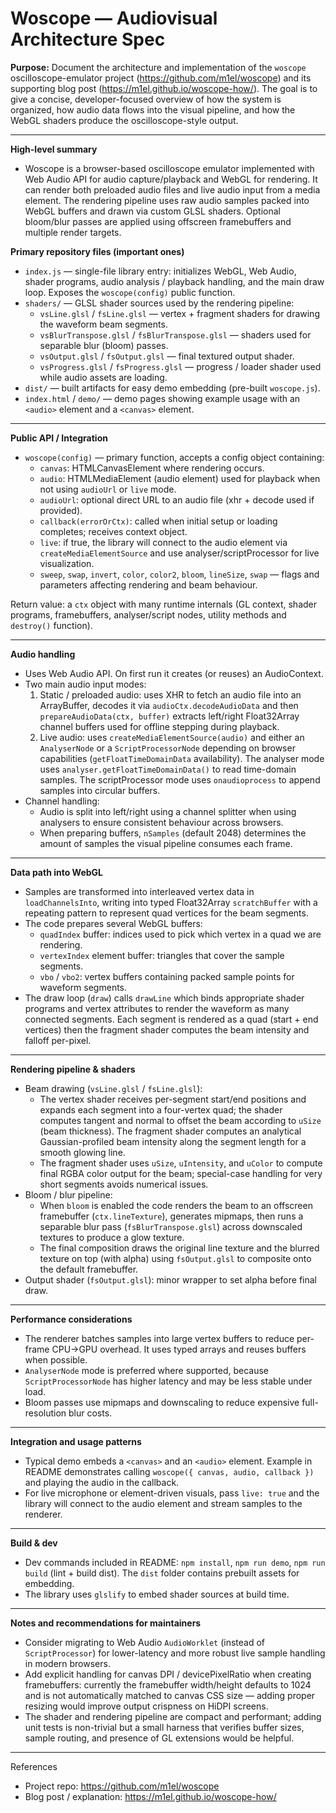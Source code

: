 
# Woscope — Audiovisual Architecture Spec

**Purpose:** Document the architecture and implementation of the `woscope` oscilloscope-emulator project (https://github.com/m1el/woscope) and its supporting blog post (https://m1el.github.io/woscope-how/). The goal is to give a concise, developer-focused overview of how the system is organized, how audio data flows into the visual pipeline, and how the WebGL shaders produce the oscilloscope-style output.

---

**High-level summary**
- Woscope is a browser-based oscilloscope emulator implemented with Web Audio API for audio capture/playback and WebGL for rendering. It can render both preloaded audio files and live audio input from a media element. The rendering pipeline uses raw audio samples packed into WebGL buffers and drawn via custom GLSL shaders. Optional bloom/blur passes are applied using offscreen framebuffers and multiple render targets.

**Primary repository files (important ones)**
- `index.js` — single-file library entry: initializes WebGL, Web Audio, shader programs, audio analysis / playback handling, and the main draw loop. Exposes the `woscope(config)` public function.
- `shaders/` — GLSL shader sources used by the rendering pipeline:
	- `vsLine.glsl` / `fsLine.glsl` — vertex + fragment shaders for drawing the waveform beam segments.
	- `vsBlurTranspose.glsl` / `fsBlurTranspose.glsl` — shaders used for separable blur (bloom) passes.
	- `vsOutput.glsl` / `fsOutput.glsl` — final textured output shader.
	- `vsProgress.glsl` / `fsProgress.glsl` — progress / loader shader used while audio assets are loading.
- `dist/` — built artifacts for easy demo embedding (pre-built `woscope.js`).
- `index.html` / `demo/` — demo pages showing example usage with an `<audio>` element and a `<canvas>` element.

---

**Public API / Integration**
- `woscope(config)` — primary function, accepts a config object containing:
	- `canvas`: HTMLCanvasElement where rendering occurs.
	- `audio`: HTMLMediaElement (audio element) used for playback when not using `audioUrl` or `live` mode.
	- `audioUrl`: optional direct URL to an audio file (xhr + decode used if provided).
	- `callback(errorOrCtx)`: called when initial setup or loading completes; receives context object.
	- `live`: if true, the library will connect to the audio element via `createMediaElementSource` and use analyser/scriptProcessor for live visualization.
	- `sweep`, `swap`, `invert`, `color`, `color2`, `bloom`, `lineSize`, `swap` — flags and parameters affecting rendering and beam behaviour.

Return value: a `ctx` object with many runtime internals (GL context, shader programs, framebuffers, analyser/script nodes, utility methods and `destroy()` function).

---

**Audio handling**
- Uses Web Audio API. On first run it creates (or reuses) an AudioContext.
- Two main audio input modes:
	1. Static / preloaded audio: uses XHR to fetch an audio file into an ArrayBuffer, decodes it via `audioCtx.decodeAudioData` and then `prepareAudioData(ctx, buffer)` extracts left/right Float32Array channel buffers used for offline stepping during playback.
	2. Live audio: uses `createMediaElementSource(audio)` and either an `AnalyserNode` or a `ScriptProcessorNode` depending on browser capabilities (`getFloatTimeDomainData` availability). The analyser mode uses `analyser.getFloatTimeDomainData()` to read time-domain samples. The scriptProcessor mode uses `onaudioprocess` to append samples into circular buffers.
- Channel handling:
	- Audio is split into left/right using a channel splitter when using analysers to ensure consistent behaviour across browsers.
	- When preparing buffers, `nSamples` (default 2048) determines the amount of samples the visual pipeline consumes each frame.

---

**Data path into WebGL**
- Samples are transformed into interleaved vertex data in `loadChannelsInto`, writing into typed Float32Array `scratchBuffer` with a repeating pattern to represent quad vertices for the beam segments.
- The code prepares several WebGL buffers:
	- `quadIndex` buffer: indices used to pick which vertex in a quad we are rendering.
	- `vertexIndex` element buffer: triangles that cover the sample segments.
	- `vbo` / `vbo2`: vertex buffers containing packed sample points for waveform segments.
- The draw loop (`draw`) calls `drawLine` which binds appropriate shader programs and vertex attributes to render the waveform as many connected segments. Each segment is rendered as a quad (start + end vertices) then the fragment shader computes the beam intensity and falloff per-pixel.

---

**Rendering pipeline & shaders**
- Beam drawing (`vsLine.glsl` / `fsLine.glsl`):
	- The vertex shader receives per-segment start/end positions and expands each segment into a four-vertex quad; the shader computes tangent and normal to offset the beam according to `uSize` (beam thickness). The fragment shader computes an analytical Gaussian-profiled beam intensity along the segment length for a smooth glowing line.
	- The fragment shader uses `uSize`, `uIntensity`, and `uColor` to compute final RGBA color output for the beam; special-case handling for very short segments avoids numerical issues.
- Bloom / blur pipeline:
	- When `bloom` is enabled the code renders the beam to an offscreen framebuffer (`ctx.lineTexture`), generates mipmaps, then runs a separable blur pass (`fsBlurTranspose.glsl`) across downscaled textures to produce a glow texture.
	- The final composition draws the original line texture and the blurred texture on top (with alpha) using `fsOutput.glsl` to composite onto the default framebuffer.
- Output shader (`fsOutput.glsl`): minor wrapper to set alpha before final draw.

---

**Performance considerations**
- The renderer batches samples into large vertex buffers to reduce per-frame CPU→GPU overhead. It uses typed arrays and reuses buffers when possible.
- `AnalyserNode` mode is preferred where supported, because `ScriptProcessorNode` has higher latency and may be less stable under load.
- Bloom passes use mipmaps and downscaling to reduce expensive full-resolution blur costs.

---

**Integration and usage patterns**
- Typical demo embeds a `<canvas>` and an `<audio>` element. Example in README demonstrates calling `woscope({ canvas, audio, callback })` and playing the audio in the callback.
- For live microphone or element-driven visuals, pass `live: true` and the library will connect to the audio element and stream samples to the renderer.

---

**Build & dev**
- Dev commands included in README: `npm install`, `npm run demo`, `npm run build` (lint + build dist). The `dist` folder contains prebuilt assets for embedding.
- The library uses `glslify` to embed shader sources at build time.

---

**Notes and recommendations for maintainers**
- Consider migrating to Web Audio `AudioWorklet` (instead of `ScriptProcessor`) for lower-latency and more robust live sample handling in modern browsers.
- Add explicit handling for canvas DPI / devicePixelRatio when creating framebuffers: currently the framebuffer width/height defaults to 1024 and is not automatically matched to canvas CSS size — adding proper resizing would improve output crispness on HiDPI screens.
- The shader and rendering pipeline are compact and performant; adding unit tests is non-trivial but a small harness that verifies buffer sizes, sample routing, and presence of GL extensions would be helpful.

---

References
- Project repo: https://github.com/m1el/woscope
- Blog post / explanation: https://m1el.github.io/woscope-how/

